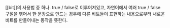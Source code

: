 [[bit]]의 사용법 중 하나.
true / false로 이루어져있고, 자연어에서 여러 true / false 구절을 엮어서 한 문장으로 만드는 경우에 다른 비트들이 표현하는 내용으로부터 새로운 비트를 만들어내는 동작을 뜻한다.